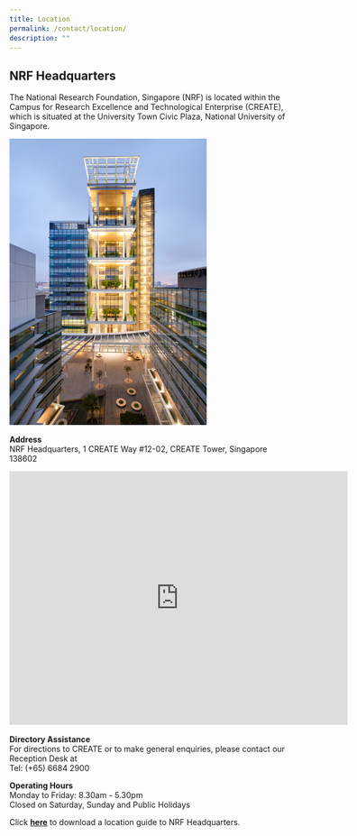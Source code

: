 ```yaml
---
title: Location
permalink: /contact/location/
description: ""
---
```

## NRF Headquarters ##

The National Research Foundation, Singapore (NRF) is located within the Campus for Research Excellence and Technological Enterprise (CREATE), which is situated at the University Town Civic Plaza, National University of Singapore.

<img style="width:350px" alt="CREATE Tower" src="/images/creates.jpg">

**Address**  
NRF Headquarters, 1 CREATE Way #12-02, CREATE Tower, Singapore 138602

<iframe src="https://www.google.com/maps/embed?pb=!1m18!1m12!1m3!1d3988.7853756359004!2d103.77094177611147!3d1.3037939986838458!2m3!1f0!2f0!3f0!3m2!1i1024!2i768!4f13.1!3m3!1m2!1s0x31da1af5f838cb77%3A0x2b190039610e7eee!2sCREATE%20Tower!5e0!3m2!1sen!2ssg!4v1681884441373!5m2!1sen!2ssg" width="600" height="450" style="border:0;" allowfullscreen="" loading="lazy"></iframe>

**Directory Assistance**  
For directions to CREATE or to make general enquiries, please contact our Reception Desk at&nbsp;  
Tel: (+65) 6684 2900

**Operating Hours**  
Monday to Friday: 8.30am - 5.30pm  
Closed on Saturday, Sunday and&nbsp;Public Holidays

Click **[here](https://go.gov.sg/directions-to-create-tower)** to download a  location guide to NRF Headquarters.